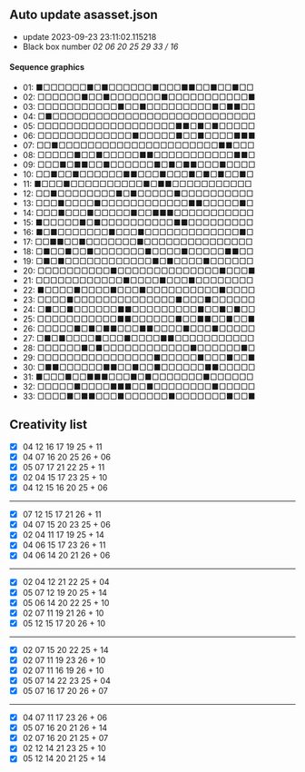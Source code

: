 ## Auto update asasset.json

* update 2023-09-23 23:11:02.115218
* Black box number _02 06 20 25 29 33 / 16_
#### Sequence graphics

* 01: ■□□□□□□■□■□□□□□□■□□□■■□□■□□■□□
* 02: □□□□□□■□□■□□□□□□□■□□□□□□□□□□□■
* 03: □□□□□□□□□□□■□□■□□□□□□□□□■□■■□□
* 04: □■□□□□□□□□□□□□□□□□□□□□□□□□□□□□
* 05: □□□□□□□□□□□□□□□□□□□■■□■□■□□□□□
* 06: □□□□□□□□□□□□□■□□□□□■□□■□□□□■■■
* 07: □□■□□□□□□□□□□□□□□□□□□□□□□■■□□□
* 08: □□□□□■□□■□□□□□■■□□□□□□□□□□□■■□
* 09: □□□■□■■□□■□□□□□□■□■□■■□□□■□□□□
* 10: □□■□□■□□□□□□■■□□□■□□□■□■□■□□■□
* 11: ■□□□■□□□□□□□□□□■□■■□□□□□□□□□□□
* 12: □□■□□□□□□□□■□■□□□□□■□□□□□□□□□□
* 13: □□□■□□□□■□□□□□□□□□□□□■■□□□□□■□
* 14: □□□■□□□■□□□□□■□□■■■□□□□□□□□□□□
* 15: ■□□□□□■□■□□□□□□□□□□■■□□□□□□□□□
* 16: ■□■□□□□□□□■□□□■□□□□□□□□□□□□□■□
* 17: □□■■□□■□□□□□□□■□□□□□□□□□□□□□□□
* 18: □■□□■□□■□□□□□□□■□□□□■□□□□□■■□□
* 19: □■□■□□□□□□□□□□□□■□■□□□□■□□□□□□
* 20: □□□□□□□□□□■□□□□□□□□□□□□□□■□□□■
* 21: □□□□□□□□□□□□■□□□□■□□□■□□□□□□□□
* 22: ■□□□□■□□□□■□□□■□□□□□□□□□□■□□□□
* 23: □□□□■□□□□□□□□□□□□□□■□□□■□□□□□□
* 24: □■□□■□□□□□□■■□□□□□□□□□■□□■□■□□
* 25: □□□□□□□□□□□■■□□□□□□■□□■■□□■□□■
* 26: □□□□□■□■□■■□□□■■□□□□■□□□■□□□□□
* 27: □■□■□□□□■□□□■□□□□■■□□□□□□□□□□□
* 28: □□□□□□■□■□□□□□□□□□□□□■□□□□□□■□
* 29: □□□□□□□□□□□□□□□□■□□□□□■□□□■□□■
* 30: □■■□□□□□□■■□□■□□■□□□□□□■■□□□□□
* 31: ■□□□■□□■■■□□□■□■□□□□□□□■□□□□□□
* 32: □□□□□■□□□□■■■□□■□□□□□□□□■□□□□□
* 33: □□□□■□■■□□□■□□□□□□■□□□□□□□■□□■
## Creativity list

- [x] 04 12 16 17 19 25 + 11
- [x] 04 07 16 20 25 26 + 06
- [x] 05 07 17 21 22 25 + 11
- [x] 02 04 15 17 23 25 + 10
- [x] 04 12 15 16 20 25 + 06
***
- [x] 07 12 15 17 21 26 + 11
- [x] 04 07 15 20 23 25 + 06
- [x] 02 04 11 17 19 25 + 14
- [x] 04 06 15 17 23 26 + 11
- [x] 04 06 14 20 21 26 + 06
***
- [x] 02 04 12 21 22 25 + 04
- [x] 05 07 12 19 20 25 + 14
- [x] 05 06 14 20 22 25 + 10
- [x] 02 07 11 19 21 26 + 10
- [x] 05 12 15 17 20 26 + 10
***
- [x] 02 07 15 20 22 25 + 14
- [x] 02 07 11 19 23 26 + 10
- [x] 02 07 11 16 19 26 + 10
- [x] 05 07 14 22 23 25 + 04
- [x] 05 07 16 17 20 26 + 07
***
- [x] 04 07 11 17 23 26 + 06
- [x] 05 07 16 20 21 26 + 14
- [x] 02 07 16 20 21 25 + 07
- [x] 02 12 14 21 23 25 + 10
- [x] 05 12 14 20 21 25 + 14
